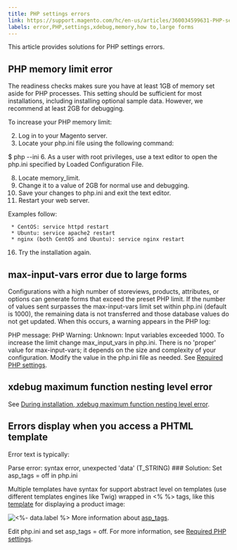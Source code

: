 ```yaml
---
title: PHP settings errors
link: https://support.magento.com/hc/en-us/articles/360034599631-PHP-settings-errors
labels: error,PHP,settings,xdebug,memory,how to,large forms
---
```


This article provides solutions for PHP settings errors.

 PHP memory limit error
----------------------

 The readiness checks makes sure you have at least 1GB of memory set aside for PHP processes. This setting should be sufficient for most installations, including installing optional sample data. However, we recommend at least 2GB for debugging.

 To increase your PHP memory limit:

 
 2. Log in to your Magento server.
 4.  Locate your php.ini file using the following command:

 $ php --ini 
 6.  As a user with root privileges, use a text editor to open the php.ini specified by Loaded Configuration File.

 
 8. Locate memory\_limit.
 10. Change it to a value of 2GB for normal use and debugging.
 12. Save your changes to php.ini and exit the text editor.
 14.  Restart your web server.

 Examples follow:

 
	 * CentOS: service httpd restart 
	 * Ubuntu: service apache2 restart 
	 * nginx (both CentOS and Ubuntu): service nginx restart 
 16.  Try the installation again.

 
 
 max-input-vars error due to large forms
---------------------------------------

 Configurations with a high number of storeviews, products, attributes, or options can generate forms that exceed the preset PHP limit. If the number of values sent surpasses the max-input-vars limit set within php.ini (default is 1000), the remaining data is not transferred and those database values do not get updated. When this occurs, a warning appears in the PHP log:

 PHP message: PHP Warning: Unknown: Input variables exceeded 1000. To increase the limit change max\_input\_vars in php.ini. There is no 'proper' value for max-input-vars; it depends on the size and complexity of your configuration. Modify the value in the php.ini file as needed. See [Required PHP settings](https://devdocs.magento.com/guides/v2.3/install-gde/prereq/php-settings.html).

 xdebug maximum function nesting level error
-------------------------------------------

 See [During installation, xdebug maximum function nesting level error](https://support.magento.com/hc/en-us/articles/360034238512).

 Errors display when you access a PHTML template
-----------------------------------------------

 Error text is typically:

 Parse error: syntax error, unexpected 'data' (T\_STRING) ### Solution: Set asp\_tags = off in php.ini

 Multiple templates have syntax for support abstract level on templates (use different templates engines like Twig) wrapped in <% %> tags, like this [template](https://github.com/magento/magento2/blob/2.0/app/code/Magento/Catalog/view/adminhtml/templates/product/edit/base_image.phtml) for displaying a product image:

 <img class="product-image" src="<%- data.url %>" data-position="<%- data.position %>" alt="<%- data.label %>" /> More information about [asp\_tags](http://php.net/manual/en/ini.core.php#ini.asp-tags).

 Edit php.ini and set asp\_tags = off. For more information, see [Required PHP settings](https://devdocs.magento.com/guides/v2.3/install-gde/prereq/php-settings.html).

